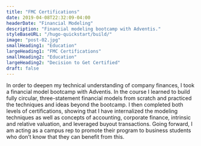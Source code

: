 ```yaml
---
title: "FMC Certifications"
date: 2019-04-08T22:32:09-04:00
headerDate: "Financial Modeling"
description: "Financial modeling bootcamp with Adventis."
styleBaseURL: "/hugo-quickstart/build/"
image: "post-02.jpg"
smallHeading1: "Education"
largeHeading1: "FMC Certifications"
smallHeading2: "Education"
largeHeading2: "Decision to Get Certified"
draft: false
---
```

In order to deepen my technical understanding of company finances, I took a financial model bootcamp with Adventis. In the course I learned to build fully circular, three-statement financial models from scratch and practiced the techniques and ideas beyond the bootcamp. I then completed both levels of certifications, showing that I have internalized the modeling techniques as well as concepts of accounting, corporate finance, intrinsic and relative valuation, and leveraged buyout transactions.
Going forward, I am acting as a campus rep to promote their program to business students who don’t know that they can benefit from this.
